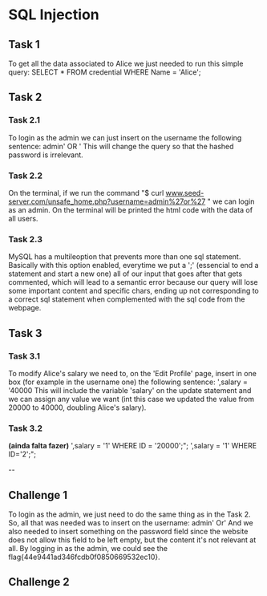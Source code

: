 # SQL Injection

## Task 1
To get all the data associated to Alice we just needed to run this simple query: SELECT * FROM credential WHERE Name = 'Alice';

## Task 2

### Task 2.1
To login as the admin we can just insert on the username the following sentence: admin' OR '
This will change the query so that the hashed password is irrelevant.

### Task 2.2
On the terminal, if we run the command "$ curl www.seed-server.com/unsafe_home.php?username=admin%27or%27 " we can login as an admin. On the terminal will be printed the html code with the data of all users.

### Task 2.3
MySQL has a multileoption that prevents more than one sql statement. Basically with this option enabled, everytime we put a ';' (essencial to end a statement and start a new one) all of our input that goes after that gets commented, which will lead to a semantic error because our query will lose some important content and specific chars, ending up not corresponding to a correct sql statement when complemented with the sql code from the webpage.

## Task 3

### Task 3.1
To modify Alice's salary we need to, on the 'Edit Profile' page, insert in one box (for example in the username one) the following sentence: ',salary = '40000
This will include the variable 'salary' on the update statement and we can assign any value we want (int this case we updated the value from 20000 to 40000, doubling Alice's salary).

### Task 3.2
____(ainda falta fazer)____
',salary = '1' WHERE ID = '20000';";
',salary = '1' WHERE ID='2';";

--

## Challenge 1
To login as the admin, we just need to do the same thing as in the Task 2. So, all that was needed was to insert on the username: admin' Or'
And we also needed to insert something on the password field since the website does not allow this field to be left empty, but the content it's not relevant at all.
By logging in as the admin, we could see the flag{44e9441ad346fcdb0f0850669532ec10}.

## Challenge 2



